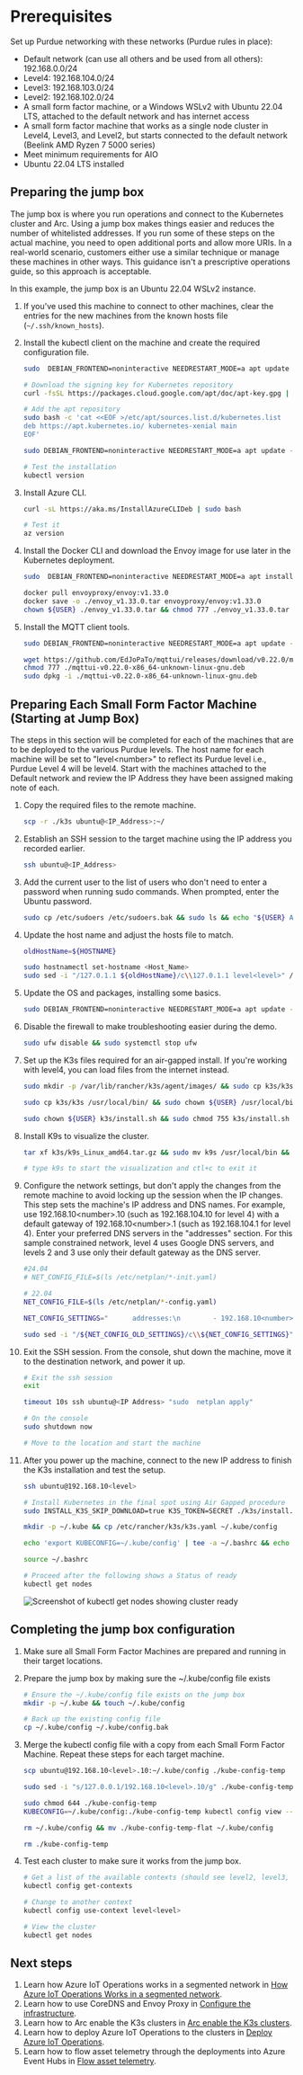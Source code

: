 # Prerequisites

Set up Purdue networking with these networks (Purdue rules in place):
- Default network (can use all others and be used from all others): 192.168.0.0/24
- Level4: 192.168.104.0/24
- Level3: 192.168.103.0/24
- Level2: 192.168.102.0/24
- A small form factor machine, or a Windows WSLv2 with Ubuntu 22.04 LTS, attached to the default network and has internet access
- A small form factor machine that works as a single node cluster in Level4, Level3, and Level2, but starts connected to the default network (Beelink AMD Ryzen 7 5000 series)
- Meet minimum requirements for AIO
- Ubuntu 22.04 LTS installed

## Preparing the jump box

The jump box is where you run operations and connect to the Kubernetes cluster and Arc. Using a jump box makes things easier and reduces the number of whitelisted addresses. If you run some of these steps on the actual machine, you need to open additional ports and allow more URIs. In a real-world scenario, customers either use a similar technique or manage these machines in other ways. This guidance isn't a prescriptive operations guide, so this approach is acceptable.

In this example, the jump box is an Ubuntu 22.04 WSLv2 instance.

1. If you've used this machine to connect to other machines, clear the entries for the new machines from the known hosts file (`~/.ssh/known_hosts`).

1. Install the kubectl client on the machine and create the required configuration file.

    ```bash
    sudo  DEBIAN_FRONTEND=noninteractive NEEDRESTART_MODE=a apt update -y && sudo  DEBIAN_FRONTEND=noninteractive NEEDRESTART_MODE=a apt install -y apt-transport-https ca-certificates curl gnupg
    
    # Download the signing key for Kubernetes repository
    curl -fsSL https://packages.cloud.google.com/apt/doc/apt-key.gpg | sudo apt-key add -
    
    # Add the apt repository
    sudo bash -c 'cat <<EOF >/etc/apt/sources.list.d/kubernetes.list
    deb https://apt.kubernetes.io/ kubernetes-xenial main
    EOF'
    
    sudo DEBIAN_FRONTEND=noninteractive NEEDRESTART_MODE=a apt update -y && sudo DEBIAN_FRONTEND=noninteractive NEEDRESTART_MODE=a apt install -y kubectl
    
    # Test the installation
    kubectl version
    ```

1. Install Azure CLI.

    ```bash
    curl -sL https://aka.ms/InstallAzureCLIDeb | sudo bash 
    
    # Test it
    az version
    ```

1. Install the Docker CLI and download the Envoy image for use later in the Kubernetes deployment.

    ```bash
    sudo  DEBIAN_FRONTEND=noninteractive NEEDRESTART_MODE=a apt install -y docker-ce-cli
    
    docker pull envoyproxy/envoy:v1.33.0
    docker save -o ./envoy_v1.33.0.tar envoyproxy/envoy:v1.33.0
    chown ${USER} ./envoy_v1.33.0.tar && chmod 777 ./envoy_v1.33.0.tar
    ```

1. Install the MQTT client tools.

    ```bash
    sudo DEBIAN_FRONTEND=noninteractive NEEDRESTART_MODE=a apt update -y && sudo DEBIAN_FRONTEND=noninteractive NEEDRESTART_MODE=a apt upgrade -y && sudo DEBIAN_FRONTEND=noninteractive NEEDRESTART_MODE=a apt install -y mosquitto-clients
    
    wget https://github.com/EdJoPaTo/mqttui/releases/download/v0.22.0/mqttui-v0.22.0-x86_64-unknown-linux-gnu.deb
    chmod 777 ./mqttui-v0.22.0-x86_64-unknown-linux-gnu.deb
    sudo dpkg -i ./mqttui-v0.22.0-x86_64-unknown-linux-gnu.deb
    ```

## Preparing Each Small Form Factor Machine (Starting at Jump Box)

The steps in this section will be completed for each of the machines that are to be deployed to the various Purdue levels. The host name for each machine will be set to "level\<number\>" to reflect its Purdue level i.e., Purdue Level 4 will be level4. Start with the machines attached to the Default network and review the IP Address they have been assigned making note of each. 

1. Copy the required files to the remote machine.

    ```bash
    scp -r ./k3s ubuntu@<IP_Address>:~/
    ```

1. Establish an SSH session to the target machine using the IP address you recorded earlier.

    ```bash
    ssh ubuntu@<IP_Address>
    ```
1. Add the current user to the list of users who don't need to enter a password when running sudo commands. When prompted, enter the Ubuntu password.

    ```bash
    sudo cp /etc/sudoers /etc/sudoers.bak && sudo ls && echo "${USER} ALL=(ALL) NOPASSWD:ALL" | sudo tee -a /etc/sudoers
    ```

1. Update the host name and adjust the hosts file to match.

    ```bash
    oldHostName=${HOSTNAME}
    
    sudo hostnamectl set-hostname <Host_Name>
    sudo sed -i "/127.0.1.1 ${oldHostName}/c\\127.0.1.1 level<level>" /etc/hosts
    ```

1. Update the OS and packages, installing some basics.

    ```bash
    sudo DEBIAN_FRONTEND=noninteractive NEEDRESTART_MODE=a apt update -y && sudo DEBIAN_FRONTEND=noninteractive NEEDRESTART_MODE=a apt upgrade -y && sudo DEBIAN_FRONTEND=noninteractive NEEDRESTART_MODE=a apt install -y nano wget curl iputils-ping ca-certificates
    ```
1. Disable the firewall to make troubleshooting easier during the demo.

    ```bash
    sudo ufw disable && sudo systemctl stop ufw
    ```
1. Set up the K3s files required for an air-gapped install. If you're working with level4, you can load files from the internet instead.

    ```bash
    sudo mkdir -p /var/lib/rancher/k3s/agent/images/ && sudo cp k3s/k3s-airgap-images-amd64.tar.zst /var/lib/rancher/k3s/agent/images/ && sudo chown ${USER} /var/lib/rancher/k3s/agent/images/k3s-airgap-images-amd64.tar.zst && sudo chmod 755 /var/lib/rancher/k3s/agent/images/k3s-airgap-images-amd64.tar.zst
    
    sudo cp k3s/k3s /usr/local/bin/ && sudo chown ${USER} /usr/local/bin/k3s && sudo chmod 777 /usr/local/bin/k3s
    
    sudo chown ${USER} k3s/install.sh && sudo chmod 755 k3s/install.sh
    ```
1. Install K9s to visualize the cluster.

    ```bash
    tar xf k3s/k9s_Linux_amd64.tar.gz && sudo mv k9s /usr/local/bin && rm LICENSE && rm README.md
    
    # type k9s to start the visualization and ctl+c to exit it
    ```
1. Configure the network settings, but don't apply the changes from the remote machine to avoid locking up the session when the IP changes. This step sets the machine's IP address and DNS names. For example, use 192.168.10\<number\>.10 (such as 192.168.104.10 for level 4) with a default gateway of 192.168.10\<number\>.1 (such as 192.168.104.1 for level 4). Enter your preferred DNS servers in the "addresses" section. For this sample constrained network, level 4 uses Google DNS servers, and levels 2 and 3 use only their default gateway as the DNS server.

    ```bash
    #24.04
    # NET_CONFIG_FILE=$(ls /etc/netplan/*-init.yaml)
    
    # 22.04
    NET_CONFIG_FILE=$(ls /etc/netplan/*-config.yaml)
    
    NET_CONFIG_SETTINGS="      addresses:\n        - 192.168.10<number>.10/24\n      nameservers:\n        addresses: [<dns_servers>]\n      routes:\n        - to: default\n          via: 192.168.10<number>.1" && NET_CONFIG_OLD_SETTINGS="      dhcp4: true"
    
    sudo sed -i "/${NET_CONFIG_OLD_SETTINGS}/c\\${NET_CONFIG_SETTINGS}" ${NET_CONFIG_FILE} && sudo chmod 600 ${NET_CONFIG_FILE}
    ```
 1. Exit the SSH session. From the console, shut down the machine, move it to the destination network, and power it up.

    ```bash
    # Exit the ssh session
    exit
    
    timeout 10s ssh ubuntu@<IP Address> "sudo  netplan apply"
    
    # On the console
    sudo shutdown now
    
    # Move to the location and start the machine
    ```
 1. After you power up the machine, connect to the new IP address to finish the K3s installation and test the setup.

    ```bash
    ssh ubuntu@192.168.10<level>
    
    # Install Kubernetes in the final spot using Air Gapped procedure
    sudo INSTALL_K3S_SKIP_DOWNLOAD=true K3S_TOKEN=SECRET ./k3s/install.sh server --secrets-encryption --cluster-init  --disable=traefik --write-kubeconfig-mode 644
    
    mkdir -p ~/.kube && cp /etc/rancher/k3s/k3s.yaml ~/.kube/config
    
    echo 'export KUBECONFIG=~/.kube/config' | tee -a ~/.bashrc && echo 'export KUBE_EDITOR="nano"' | tee -a ~/.bashrc
    
    source ~/.bashrc
    
    # Proceed after the following shows a Status of ready
    kubectl get nodes
    ```

    ![Screenshot of kubectl get nodes showing cluster ready](./images/kubectl-get-nodes-ready.png)

## Completing the jump box configuration

1. Make sure all Small Form Factor Machines are prepared and running in their target locations.

1. Prepare the jump box by making sure the ~/.kube/config file exists

    ```bash
    # Ensure the ~/.kube/config file exists on the jump box
    mkdir -p ~/.kube && touch ~/.kube/config
    
    # Back up the existing config file
    cp ~/.kube/config ~/.kube/config.bak
    ```



1. Merge the kubectl config file with a copy from each Small Form Factor Machine. Repeat these steps for each target machine.

    ```bash
    scp ubuntu@192.168.10<level>.10:~/.kube/config ./kube-config-temp
    
    sudo sed -i "s/127.0.0.1/192.168.10<level>.10/g" ./kube-config-temp && sudo sed -i "s/  name: default/  name: level<level>/g" ./kube-config-temp && sudo sed -i "s/current-context: default/current-context: level<level>/g" ./kube-config-temp && sudo sed -i "s/    cluster: default/    cluster: level<level>/g" ./kube-config-temp && sudo sed -i "s/- name: default/- name: ubuntul<level>/g" ./kube-config-temp && sudo sed -i "s/    user: default/    user: ubuntul<level>/g" ./kube-config-temp
    
    sudo chmod 644 ./kube-config-temp
    KUBECONFIG=~/.kube/config:./kube-config-temp kubectl config view --flatten > ./kube-config-temp-flat
    
    rm ~/.kube/config && mv ./kube-config-temp-flat ~/.kube/config
    
    rm ./kube-config-temp 
    ```

1. Test each cluster to make sure it works from the jump box.

    ```bash
    # Get a list of the available contexts (should see level2, level3, and level4)
    kubectl config get-contexts
    
    # Change to another context
    kubectl config use-context level<level>
    
    # View the cluster
    kubectl get nodes
    ```

## Next steps

1. Learn how Azure IoT Operations works in a segmented network in [How Azure IoT Operations Works in a segmented network](./aio-segmented-networks.md).
1. Learn how to use CoreDNS and Envoy Proxy in [Configure the infrastructure](./configure-infrastructure.md).
1. Learn how to Arc enable the K3s clusters in [Arc enable the K3s clusters](./arc-enable-clusters.md).
1. Learn how to deploy Azure IoT Operations to the clusters in [Deploy Azure IoT Operations](./deploy-aio.md).
1. Learn how to flow asset telemetry through the deployments into Azure Event Hubs in [Flow asset telemetry](./asset-telemetry.md).